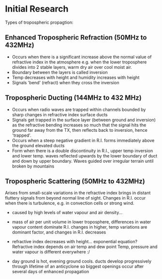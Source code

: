 # Initial Research

Types of tropospheric propagtion:

## Enhanced Tropospheric Refraction (50MHz to 432MHz)

- Occurs when there is a significant increase above the normal value of refractive index in the atmosphere e.g. when the lower troposphere divides into 2 stable layers, warm dry air over cool moist air.
- Boundary between the layers is called inversion
- Temp decreases with height and humidity increases with height
- Signals 'bend' (refract) when they cross the inversion

## Tropospheric Ducting (144MHz to 432 MHz)
- Occurs when radio waves are trapped within channels bounded by sharp changes in refractive index surface ducts 
- Signals get trapped in the surface layer (between ground and inversion) as the refractive bending increases so much that the signal hits the ground far away from the TX, then reflects back to inversion, hence 'trapped'. 
- Occurs when a steep negative gradient in R.I. forms  immediately above the ground elevated ducts 
- Form when there is a double discontinuity in R.I., upper temp inversion and lower temp. waves reflected upwards by the lower boundary of duct and down by upper boundary. Waves guided over irregular terrain until broken by mountains
        
## Tropospheric Scattering (50MHz to 432MHz)
Arises from small-scale variations in the refractive index brings in distant fluttery signals from beyond normal line of sight. Changes in R.I. occur when there is turbulence, e.g. in convection cells or strong wind.


- caused by high levels of water vapour and air density... 

- mass of air per unit volume in lower troposphere, differences in water vapour content dominate R.I. changes in higher, temp variations are dominant factor, and changes in R.I. decreases 

- refractive index decreases with height... exponential equation? 
Refractive index depends on air temp and dew point
Temp, pressure and water vapour is different everywhere :/

- day ground is hot, evening ground cools. ducts develop progressively through lifetime of an anticyclone so biggest openings occur after several days of enhanced propagation
